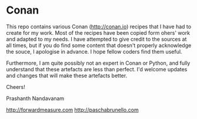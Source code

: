 # Conan
This repo contains various Conan (http://conan.io) recipes that I have had to create for my work. Most of the recipes have been copied form ohers' work and adapted to my needs. I have attempted to give credit to the sources at all times, but if you do find some content that doesn't properly acknowledge the souce, I apologise in advance. I hope fellow coders find them useful. 

Furthermore, I am quite possibly not an expert in Conan or Python, and fully understand that these artefacts are less than perfect. I'd welcome updates and changes that will make these artefacts better.

Cheers!

Prashanth Nandavanam

http://forwardmeasure.com
http://paschabrunello.com
